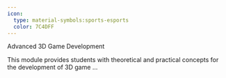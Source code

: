 ```yaml
---
icon:
  type: material-symbols:sports-esports
  color: 7C4DFF
---
```


Advanced 3D Game Development

This module provides students with theoretical and practical concepts for the development of 3D game ... 
